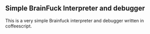 Simple BrainFuck Interpreter and debugger
----------------------------------------

This is a very simple Brainfuck interpreter and debugger written in
coffeescript.
